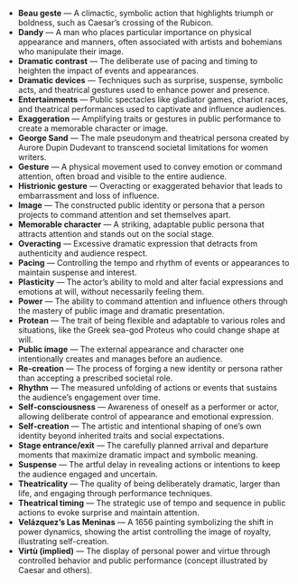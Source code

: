 - **Beau geste** — A climactic, symbolic action that highlights triumph or boldness, such as Caesar’s crossing of the Rubicon.  
- **Dandy** — A man who places particular importance on physical appearance and manners, often associated with artists and bohemians who manipulate their image.  
- **Dramatic contrast** — The deliberate use of pacing and timing to heighten the impact of events and appearances.  
- **Dramatic devices** — Techniques such as surprise, suspense, symbolic acts, and theatrical gestures used to enhance power and presence.  
- **Entertainments** — Public spectacles like gladiator games, chariot races, and theatrical performances used to captivate and influence audiences.  
- **Exaggeration** — Amplifying traits or gestures in public performance to create a memorable character or image.  
- **George Sand** — The male pseudonym and theatrical persona created by Aurore Dupin Dudevant to transcend societal limitations for women writers.  
- **Gesture** — A physical movement used to convey emotion or command attention, often broad and visible to the entire audience.  
- **Histrionic gesture** — Overacting or exaggerated behavior that leads to embarrassment and loss of influence.  
- **Image** — The constructed public identity or persona that a person projects to command attention and set themselves apart.  
- **Memorable character** — A striking, adaptable public persona that attracts attention and stands out on the social stage.  
- **Overacting** — Excessive dramatic expression that detracts from authenticity and audience respect.  
- **Pacing** — Controlling the tempo and rhythm of events or appearances to maintain suspense and interest.  
- **Plasticity** — The actor’s ability to mold and alter facial expressions and emotions at will, without necessarily feeling them.  
- **Power** — The ability to command attention and influence others through the mastery of public image and dramatic presentation.  
- **Protean** — The trait of being flexible and adaptable to various roles and situations, like the Greek sea-god Proteus who could change shape at will.  
- **Public image** — The external appearance and character one intentionally creates and manages before an audience.  
- **Re-creation** — The process of forging a new identity or persona rather than accepting a prescribed societal role.  
- **Rhythm** — The measured unfolding of actions or events that sustains the audience’s engagement over time.  
- **Self-consciousness** — Awareness of oneself as a performer or actor, allowing deliberate control of appearance and emotional expression.  
- **Self-creation** — The artistic and intentional shaping of one’s own identity beyond inherited traits and social expectations.  
- **Stage entrance/exit** — The carefully planned arrival and departure moments that maximize dramatic impact and symbolic meaning.  
- **Suspense** — The artful delay in revealing actions or intentions to keep the audience engaged and uncertain.  
- **Theatricality** — The quality of being deliberately dramatic, larger than life, and engaging through performance techniques.  
- **Theatrical timing** — The strategic use of tempo and sequence in public actions to evoke surprise and maintain attention.  
- **Velázquez’s Las Meninas** — A 1656 painting symbolizing the shift in power dynamics, showing the artist controlling the image of royalty, illustrating self-creation.  
- **Virtù (implied)** — The display of personal power and virtue through controlled behavior and public performance (concept illustrated by Caesar and others).
